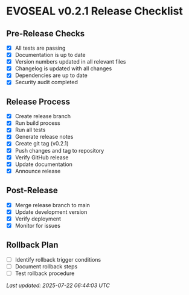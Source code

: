 # EVOSEAL v0.2.1 Release Checklist

## Pre-Release Checks
- [x] All tests are passing
- [x] Documentation is up to date
- [x] Version numbers updated in all relevant files
- [x] Changelog is updated with all changes
- [x] Dependencies are up to date
- [x] Security audit completed

## Release Process
- [x] Create release branch
- [x] Run build process
- [x] Run all tests
- [x] Generate release notes
- [x] Create git tag (v0.2.1)
- [x] Push changes and tag to repository
- [x] Verify GitHub release
- [x] Update documentation
- [x] Announce release

## Post-Release
- [x] Merge release branch to main
- [x] Update development version
- [x] Verify deployment
- [x] Monitor for issues

## Rollback Plan
- [ ] Identify rollback trigger conditions
- [ ] Document rollback steps
- [ ] Test rollback procedure

*Last updated: 2025-07-22 06:44:03 UTC*
